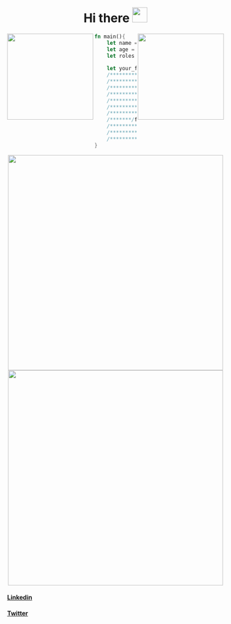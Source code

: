 <h1 align="center"> Hi there <img src="https://media.giphy.com/media/hvRJCLFzcasrR4ia7z/giphy.gif" width="35px"> </h1>

<img align="right" width="200" src="https://media4.giphy.com/media/4N5ddOOJJ7gtKTgNac/giphy.gif"/>
<img align="left" width="200" src="https://media2.giphy.com/media/JIX9t2j0ZTN9S/giphy.gif"/>

```rust
fn main(){
    let name = String::from("Nicolas Nery");
    let age = 22;
    let roles = vec!["Student", "Software Engineer", "Intern at TCU"];
    
    let your_future_data = "596f752073686f756c642068697265204e69636f6c617321";
    /**********/println!/**/(  /**/"{:?}",(0//************/
    /**********/..age+/*   *//*   */name.len(//***********/
    /**********/)+age/*            */ /roles.//***********/
    /**********/len()/*            */+roles.//************/
    /**********/len()/*            */*2).step_by//********/
    /**********/(roles./*        */len()-age//************/
    /**********//age).map/*    */(|i|u8:://***************/
    /*******/from_str_radix/**/(&your_future_data//*******/
    /**********/[i..i+2], 16).unwrap()).collect:://*******/
    /**********/<Vec<u8>>().iter().map(|&c| c as//********/
    /**********/char).collect::<String>());//*************/
}
```

<div align="center">
 <img 
    src="https://github-readme-stats.vercel.app/api/?username=tomast1337&count_private=true&theme=highcontrast&showicons=true&include_all_commits=true&hide_border=true"
    width="500"
    >
<img
    src="https://github-readme-stats.vercel.app/api/top-langs/?username=tomast1337&layout=compact&theme=highcontrast&langs_count=10&hide_border=true"
    width="500"
    >  
 </div>

#### [Linkedin](https://www.linkedin.com/in/nicolas-vycas-nery/)
#### [Twitter](https://twitter.com/NicolasVycas)
